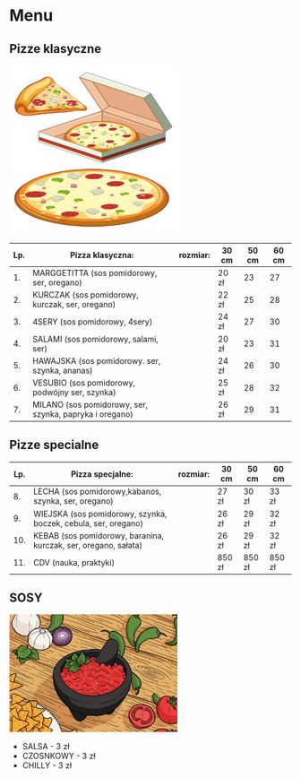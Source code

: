 # Menu

## Pizze klasyczne

<img src = "img/pizza6.jpg" width = 300>

|Lp. |Pizza klasyczna:                                             |rozmiar: | 30 cm | 50 cm | 60 cm |
|---|--------------------------------------------------------------|---------|-------|-------|-------|
|1. |MARGGETITTA (sos pomidorowy, ser, oregano)|                             |20 zł | 23 | 27 |
|2. |KURCZAK (sos pomidorowy, kurczak, ser, oregano)|                        |22 zł | 25 | 28 |
|3. |4SERY (sos pomidorowy, 4sery)|                                          |24 zł | 27 | 30 |
|4. |SALAMI (sos pomidorowy, salami, ser)|                                   |20 zł | 23 | 31 |
|5. |HAWAJSKA (sos pomidorowy. ser, szynka, ananas)|                         |24 zł | 26 | 30 |
|6. |VESUBIO (sos pomidorowy, podwójny ser, szynka)|                         |25 zł | 28 | 32 |
|7. |MILANO (sos pomidorowy, ser, szynka, papryka i oregano)|                |26 zł | 29 | 31 |

## Pizze specialne

|Lp. |Pizza specjalne:                                                        |rozmiar: | 30 cm | 50 cm | 60 cm |
|---|-------------------------------------------------------------------------|---------|-------|-------|-------|
|8. |LECHA (sos pomidorowy,kabanos, szynka, ser, oregano)|                               | 27 zł | 30 zł | 33 zł |
|9. |WIEJSKA (sos pomidorowy, szynka, boczek, cebula, ser, oregano)|                     | 26 zł | 29 zł | 32 zł |
|10. |KEBAB (sos pomidorowy, baranina, kurczak, ser, oregano, sałata)|                   | 26 zł | 29 zł | 32 zł |
|11. |CDV (nauka, praktyki)|                                                             | 850 zł | 850 zł | 850 zł |

## SOSY

<img src = "img/molcajete-vector-illustration.png" width = 300>

- SALSA - 3 zł
- CZOSNKOWY - 3 zł
- CHILLY - 3 zł


